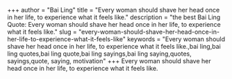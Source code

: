 +++
author = "Bai Ling"
title = "Every woman should shave her head once in her life, to experience what it feels like."
description = "the best Bai Ling Quote: Every woman should shave her head once in her life, to experience what it feels like."
slug = "every-woman-should-shave-her-head-once-in-her-life-to-experience-what-it-feels-like"
keywords = "Every woman should shave her head once in her life, to experience what it feels like.,bai ling,bai ling quotes,bai ling quote,bai ling sayings,bai ling saying,quotes, sayings,quote, saying, motivation"
+++
Every woman should shave her head once in her life, to experience what it feels like.
